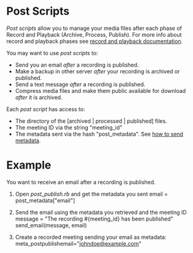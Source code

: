 Post Scripts
============

_Post scripts_ allow you to manage your media files after each phase of Record and Playback (Archive, Process, Publish).
For more info about record and playback phases see [record and playback documentation](https://code.google.com/p/bigbluebutton/wiki/081RecordAndPlayback "Record and Playback").


You may want to use _post scripts_ to:

* Send you an email *after* a recording is published.
* Make a backup in other server *after* your recording is archived or published.
* Send a text message *after* a recording is published.
* Compress media files and make them public available for download *after* it is archived.

Each _post script_ has access to:
* The directory of the [archived | processed | published] files.
* The meeting ID via the string "meeting_id"
* The metadata sent via the hash "post_metadata". See [how to send metadata](https://code.google.com/p/bigbluebutton/wiki/API#create).


Example
========
You want to receive an email after a recording is published.

1. Open *post_publish.rb* and get the metadata you sent
	email = post_metadata["email"]

2. Send the email using the metadata you retrieved and the meeting ID
	message = "The recording #{meeting_id} has been published"
	send_email(message, email)

3. Create a recorded meeting sending your email as metadata:
	meta_postpublishemail="johndoe@example.com"